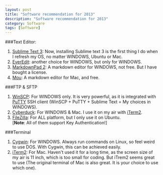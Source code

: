 ```yaml
---
layout: post
title: "Software recommendation for 2013"
description: "Software recommendation for 2013"
category: Software
tags: [Software]
---
```

###Text Editor:
1. [Sublime Text 3](http://www.sublimetext.com/3): Now, installing Sublime text 3 is the first thing I do when I refresh my OS, no matter WINDOWS, Ubuntu or Mac.    
2. [EverEdit](http://www.everedit.net/): another choice for WINDOWS, but only for WINDOWS.     
3. [MarkdownPad 2](http://markdownpad.com/): A markdown editor for WINDOWS, not free. But I have bought a license.      
4. [Mou](http://mouapp.com/): A markdown editor for Mac, and free.    

###FTP & SFTP
1. [WinSCP](http://winscp.net/eng/docs/introduction): For WINDOWS only. It is very powerful, as it is integrated with [PuTTY](http://www.chiark.greenend.org.uk/~sgtatham/putty/download.html) SSH client (WinSCP + PuTTY + Sublime Text = My choices in WINDOWS).    
2. [Cyberduck](http://cyberduck.io/): For WINDOWS & Mac. I use it on my air with [iTerm2](http://www.iterm2.com/#/section/home).      
3. [FileZilla](https://filezilla-project.org/): For ALL platform, but I only use it on Ubuntu.     
[**Note**: All of them support Key Authentication!]

###Terminal
1. [Cygwin](http://www.cygwin.com/): For WINDOWS. Always run commands on Linux, so feel weird to use DOS. With Cygwin, this can be achieved easily.    
2. [iTerm2](http://www.iterm2.com/#/section/home): For Mac. Haven't used it for a long time, as the screen size of my air is 11 inch, which is too small for coding. But iTrem2 seems great to use (The original terminal of Mac is also great. It is your choice to use which one).     

